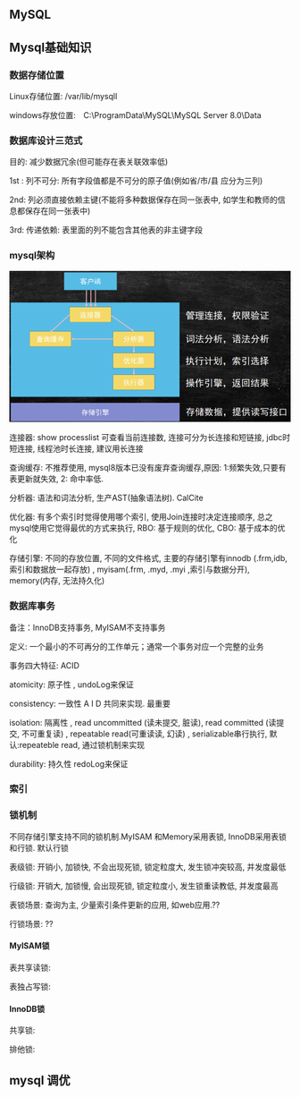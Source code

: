 ## MySQL



## Mysql基础知识

### 数据存储位置

Linux存储位置: /var/lib/mysqll

windows存放位置:　C:\ProgramData\MySQL\MySQL Server 8.0\Data

### 数据库设计三范式

目的: 减少数据冗余(但可能存在表关联效率低)

1st :  列不可分: 所有字段值都是不可分的原子值(例如省/市/县 应分为三列)  

2nd:  列必须直接依赖主键(不能将多种数据保存在同一张表中, 如学生和教师的信息都保存在同一张表中)

3rd:  传递依赖: 表里面的列不能包含其他表的非主键字段

### mysql架构

![image-20210124224610354](images/image-20210124224610354.png)

连接器: show processlist 可查看当前连接数, 连接可分为长连接和短链接, jdbc时短连接, 线程池时长连接, 建议用长连接

查询缓存: 不推荐使用,  mysql8版本已没有废弃查询缓存,原因: 1:频繁失效,只要有表更新就失效, 2: 命中率低.    

分析器: 语法和词法分析, 生产AST(抽象语法树).  CalCite

优化器: 有多个索引时觉得使用哪个索引, 使用Join连接时决定连接顺序, 总之mysql使用它觉得最优的方式来执行, RBO: 基于规则的优化, CBO: 基于成本的优化

存储引擎:  不同的存放位置, 不同的文件格式, 主要的存储引擎有innodb (.frm,idb,索引和数据放一起存放) ,  myisam(.frm, .myd, .myi ,索引与数据分开), memory(内存, 无法持久化)

### 数据库事务

备注：InnoDB支持事务, MyISAM不支持事务

定义: 一个最小的不可再分的工作单元；通常一个事务对应一个完整的业务

事务四大特征: ACID

atomicity: 原子性 , undoLog来保证

consistency: 一致性  A I D 共同来实现. 最重要

isolation: 隔离性 , read uncommitted (读未提交, 脏读), read committed (读提交, 不可重复读) , repeatable read(可重读读, 幻读) , serializable串行执行, 默认:repeateble read, 通过锁机制来实现 

durability: 持久性 redoLog来保证



### 索引



### 锁机制

不同存储引擎支持不同的锁机制.MyISAM 和Memory采用表锁, InnoDB采用表锁和行锁. 默认行锁

表级锁: 开销小, 加锁快, 不会出现死锁, 锁定粒度大, 发生锁冲突较高, 并发度最低 

行级锁: 开销大, 加锁慢, 会出现死锁, 锁定粒度小, 发生锁重读教低, 并发度最高 

表锁场景: 查询为主, 少量索引条件更新的应用, 如web应用.??

行锁场景: ??

#### MyISAM锁

表共享读锁:

表独占写锁: 

#### InnoDB锁

共享锁:

排他锁:







## mysql 调优



